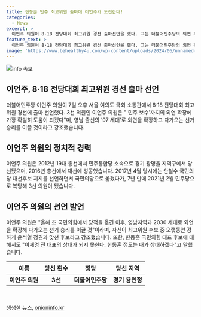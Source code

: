```yaml
---
title: 한동훈 민주 최고위원 출마에 이언주가 도전한다!
categories:
  - News
excerpt: >
  이언주 의원이 8·18 전당대회 최고위원 경선 출마선언을 했다. 그는 더불어민주당의 외연 확장과 선거 승리를 이끌겠다고 강조했으며, 영남 출신의 97 세대로서의 경험을 부각시켰다. 이에 대해 윤석열 정권과의 맞서 원하는 의지를 드러내며, 한동훈 국민의힘 대표 후보에도 자신감을 내비쳤다. 이 의원은 2012년 민주통합당 소속으로 광명 지역구에서 당선되어 3선 의원이 되었으며, 민주당으로 복당한 후 3선을 달성했다.
feature_text: >
  이언주 의원이 8·18 전당대회 최고위원 경선 출마선언을 했다. 그는 더불어민주당의 외연 확장과 선거 승리를 이끌겠다고 강조했으며, 영남 출신의 97 세대로서의 경험을 부각시켰다. 이에 대해 윤석열 정권과의 맞서 원하는 의지를 드러내며, 한동훈 국민의힘 대표 후보에도 자신감을 내비쳤다. 이 의원은 2012년 민주통합당 소속으로 광명 지역구에서 당선되어 3선 의원이 되었으며, 민주당으로 복당한 후 3선을 달성했다.
image: 'https://www.behealthy4u.com/wp-content/uploads/2024/06/unnamed-file.png'
---
```


<p><img src="https://www.behealthy4u.com/wp-content/uploads/2024/06/unnamed-file.png" alt="info 속보" /></p>

<h2 data-ke-size="size26">이언주, 8·18 전당대회 최고위원 경선 출마 선언</h2>

<p data-ke-size="size16">더불어민주당 이언주 의원이 7일 오후 서울 여의도 국회 소통관에서 8·18 전당대회 최고위원 경선에 출마 선언했다. 3선 의원인 이언주 의원은 "'민주 보수'까지의 외연 확장에 가장 확실히 도움이 되겠다"며, 영남 출신의 '97 세대'로 외연을 확장하고 다가오는 선거 승리를 이끌 것이라고 강조했습니다.</p>

<h2 data-ke-size="size26">이언주 의원의 정치적 경력</h2>

<p data-ke-size="size16">이언주 의원은 2012년 19대 총선에서 민주통합당 소속으로 경기 광명을 지역구에서 당선됐으며, 2016년 총선에서 재선에 성공했습니다. 2017년 4월 당시에는 안철수 국민의당 대선후보 지지를 선언하면서 국민의당으로 옮겼다가, 7년 만에 2021년 2월 민주당으로 복당해 3선 의원이 됐습니다.</p>

<h2 data-ke-size="size26">이언주 의원의 선언 발언</h2>

<p data-ke-size="size16">이언주 의원은 "올해 초 국민의힘에서 당적을 옮긴 이후, 영남지역과 2030 세대로 외연을 확장해 다가오는 선거 승리를 이끌 것"이라며, 자신이 최고위원 후보 중 오랫동안 강하게 윤석열 정권과 맞선 후보라고 강조했습니다. 또한, 한동훈 국민의힘 대표 후보에 대해서도 "이재명 전 대표의 상대가 되지 못한다. 한동훈 정도는 내가 상대하겠다"고 말했습니다.</p>

<table>
    <thead>
        <tr>
            <th style="text-align: center;">이름</th>
            <th style="text-align: center;">당선 횟수</th>
            <th style="text-align: center;">정당</th>
            <th style="text-align: center;">당선 지역</th>
        </tr>
    </thead>
    <tbody>
        <tr>
            <td style="text-align: center;"><b>이언주 의원</b></td>
            <td style="text-align: center;"><b>3선</b></td>
            <td style="text-align: center;"><b>더불어민주당</b></td>
            <td style="text-align: center;"><b>경기 용인정</b></td>
        </tr>
    </tbody>
</table>

<p data-ke-size="size16">&nbsp;</p>
생생한 뉴스, <a href="https://onioninfo.kr" rel="dofollow">onioninfo.kr</a>


